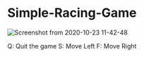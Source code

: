 # Simple-Racing-Game


![Screenshot from 2020-10-23 11-42-48](https://user-images.githubusercontent.com/44015510/96950386-2396f100-1525-11eb-85ae-01c1a6695a89.png)


Q: Quit the game
S: Move Left
F: Move Right
